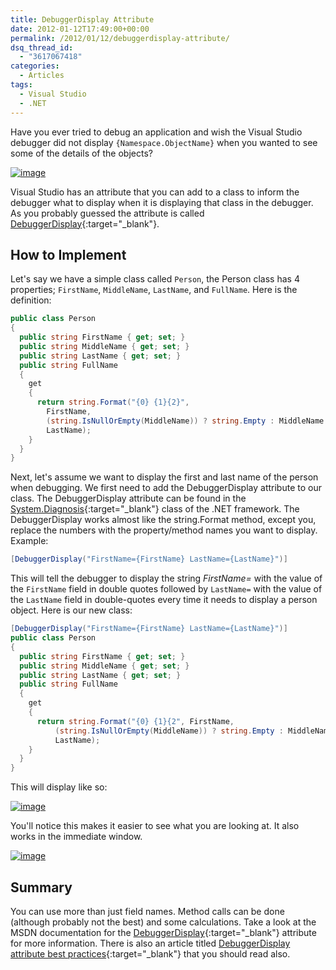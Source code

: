 ```yaml
---
title: DebuggerDisplay Attribute
date: 2012-01-12T17:49:00+00:00
permalink: /2012/01/12/debuggerdisplay-attribute/
dsq_thread_id:
  - "3617067418"
categories:
  - Articles
tags:
  - Visual Studio
  - .NET
---
```

Have you ever tried to debug an application and wish the Visual Studio debugger did not display `{Namespace.ObjectName}` when you wanted to see some of the details of the objects?

[![image](/assets/images/posts/image_thumb_4.png "image")](/assets/images/posts/image_5.png)

Visual Studio has an attribute that you can add to a class to inform the debugger what to display when it is displaying that class in the debugger. As you probably guessed the attribute is called [DebuggerDisplay](https://msdn.microsoft.com/en-us/library/system.diagnostics.debuggerdisplayattribute.aspx?WT.mc_id=DOP-MVP-4024623){:target="_blank"}.

## How to Implement

Let's say we have a simple class called `Person`, the Person class has 4 properties; `FirstName`, `MiddleName`, `LastName`, and `FullName`. Here is the definition:

```cs
public class Person
{
  public string FirstName { get; set; }
  public string MiddleName { get; set; }
  public string LastName { get; set; }
  public string FullName
  {
    get
    {
      return string.Format("{0} {1}{2}",
        FirstName,
        (string.IsNullOrEmpty(MiddleName)) ? string.Empty : MiddleName + " ",
        LastName);
    }
  }
}
```

Next, let's assume we want to display the first and last name of the person when debugging. We first need to add the DebuggerDisplay attribute to our class. The DebuggerDisplay attribute can be found in the [System.Diagnosis](https://msdn.microsoft.com/en-us/library/15t15zda.aspx?WT.mc_id=DOP-MVP-4024623){:target="_blank"} class of the .NET framework. The DebuggerDisplay works almost like the string.Format method, except you, replace the numbers with the property/method names you want to display. Example:

```cs
[DebuggerDisplay("FirstName={FirstName} LastName={LastName}")]
```

This will tell the debugger to display the string _FirstName=_ with the value of the `FirstName` field in double quotes followed by `LastName=` with the value of the `LastName` field in double-quotes every time it needs to display a person object. Here is our new class:

```cs
[DebuggerDisplay("FirstName={FirstName} LastName={LastName}")]
public class Person
{
  public string FirstName { get; set; }
  public string MiddleName { get; set; }
  public string LastName { get; set; }
  public string FullName
  {
    get
    {
      return string.Format("{0} {1}{2", FirstName,
          (string.IsNullOrEmpty(MiddleName)) ? string.Empty : MiddleName + " ",
          LastName);
    }
  }
}
```

This will display like so:

[![image](/assets/images/posts/image_thumb_5.png "image")](/assets/images/posts/image_6.png)

You'll notice this makes it easier to see what you are looking at. It also works in the immediate window.

[![image](/assets/images/posts/image_thumb_6.png "image")](/assets/images/posts/image_7.png)

## Summary

You can use more than just field names. Method calls can be done (although probably not the best) and some calculations. Take a look at the MSDN documentation for the [DebuggerDisplay](https://msdn.microsoft.com/en-us/library/system.diagnostics.debuggerdisplayattribute.aspx?WT.mc_id=DOP-MVP-4024623){:target="_blank"} attribute for more information. There is also an article titled [DebuggerDisplay attribute best practices](https://blogs.msdn.com/b/jaredpar/archive/2011/03/18/debuggerdisplay-attribute-best-practices.aspx){:target="_blank"} that you should read also.
